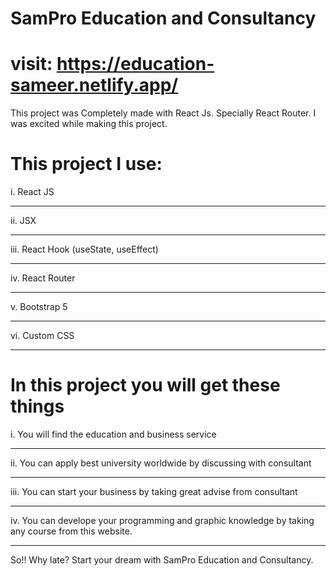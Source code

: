 # SamPro Education and Consultancy
# visit: https://education-sameer.netlify.app/

This project was Completely made with React Js. Specially React Router. I was excited while making this project.

# This project I use:
i. React JS <br><hr>
ii. JSX <br><hr>
iii. React Hook (useState, useEffect) <br><hr>
iv. React Router <br><hr>
v. Bootstrap 5 <br><hr>
vi. Custom CSS <br><hr>

# In this project  you will get these things

i. You will find the education and business service <br><hr> 
ii. You can apply best university worldwide by discussing with consultant<br><hr> 
iii. You can start your business by taking great advise from consultant <br><hr> 
iv. You can develope your programming and graphic knowledge by taking any course from this website. <br><hr> 

So!! Why late? Start your dream  with SamPro Education and Consultancy.